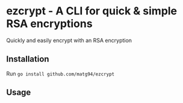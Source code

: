 # ezcrypt - A CLI for quick & simple RSA encryptions

Quickly and easily encrypt with an RSA encryption

## Installation

Run `go install github.com/matg94/ezcrypt`

## Usage

```

 

```